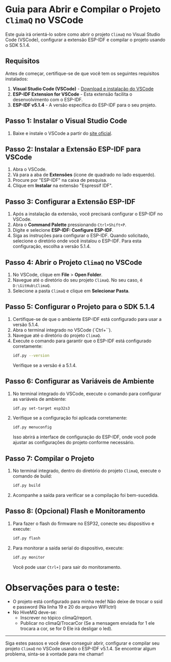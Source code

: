 # Guia para Abrir e Compilar o Projeto `ClimaQ` no VSCode

Este guia irá orientá-lo sobre como abrir o projeto `ClimaQ` no Visual Studio Code (VSCode), configurar a extensão ESP-IDF e compilar o projeto usando o SDK 5.1.4.

## Requisitos

Antes de começar, certifique-se de que você tem os seguintes requisitos instalados:

1. **Visual Studio Code (VSCode)** - [Download e instalação do VSCode](https://code.visualstudio.com/)
2. **ESP-IDF Extension for VSCode** - Esta extensão facilita o desenvolvimento com o ESP-IDF.
3. **ESP-IDF v5.1.4** - A versão específica do ESP-IDF para o seu projeto.

## Passo 1: Instalar o Visual Studio Code

1. Baixe e instale o VSCode a partir do [site oficial](https://code.visualstudio.com/).

## Passo 2: Instalar a Extensão ESP-IDF para VSCode

1. Abra o VSCode.
2. Vá para a aba de **Extensões** (ícone de quadrado no lado esquerdo).
3. Procure por "ESP-IDF" na caixa de pesquisa.
4. Clique em **Instalar** na extensão "Espressif IDF".

## Passo 3: Configurar a Extensão ESP-IDF

1. Após a instalação da extensão, você precisará configurar o ESP-IDF no VSCode.
2. Abra o **Command Palette** pressionando `Ctrl+Shift+P`.
3. Digite e selecione **ESP-IDF: Configure ESP-IDF**.
4. Siga as instruções para configurar o ESP-IDF. Quando solicitado, selecione o diretório onde você instalou o ESP-IDF. Para esta configuração, escolha a versão 5.1.4.

## Passo 4: Abrir o Projeto `ClimaQ` no VSCode

1. No VSCode, clique em **File** > **Open Folder**.
2. Navegue até o diretório do seu projeto `ClimaQ`. No seu caso, é `D:\GitHub\ClimaQ`.
3. Selecione a pasta `ClimaQ` e clique em **Selecionar Pasta**.

## Passo 5: Configurar o Projeto para o SDK 5.1.4

1. Certifique-se de que o ambiente ESP-IDF está configurado para usar a versão 5.1.4.
2. Abra o terminal integrado no VSCode (`Ctrl+``).
3. Navegue até o diretório do projeto `ClimaQ`.
4. Execute o comando para garantir que o ESP-IDF está configurado corretamente:
   ```bash
   idf.py --version
   ```
   Verifique se a versão é a 5.1.4.

## Passo 6: Configurar as Variáveis de Ambiente

1. No terminal integrado do VSCode, execute o comando para configurar as variáveis de ambiente:
   ```bash
   idf.py set-target esp32s3
   ```
2. Verifique se a configuração foi aplicada corretamente:
   ```bash
   idf.py menuconfig
   ```
   Isso abrirá a interface de configuração do ESP-IDF, onde você pode ajustar as configurações do projeto conforme necessário.

## Passo 7: Compilar o Projeto

1. No terminal integrado, dentro do diretório do projeto `ClimaQ`, execute o comando de build:
   ```bash
   idf.py build
   ```
2. Acompanhe a saída para verificar se a compilação foi bem-sucedida.

## Passo 8: (Opcional) Flash e Monitoramento

1. Para fazer o flash do firmware no ESP32, conecte seu dispositivo e execute:
   ```bash
   idf.py flash
   ```
2. Para monitorar a saída serial do dispositivo, execute:
   ```bash
   idf.py monitor
   ```

   Você pode usar `Ctrl+]` para sair do monitoramento.

# Observações para o teste: 
 - O projeto está configurado para minha rede! Não deixe de trocar o ssid e password (Na linha 19 e 20 do arquivo WIFIctrl)
 - No HiveMQ deve-se:
   - Inscrever no tópico climaQ/report.
   - Publicar no climaQ/TrocarCor (Se a mensagem enviada for 1 ele trocara a cor, se for 0 Ele irá desligar o led).

---

Siga estes passos e você deve conseguir abrir, configurar e compilar seu projeto `ClimaQ` no VSCode usando o ESP-IDF v5.1.4. Se encontrar algum problema, sinta-se à vontade para me chamar!